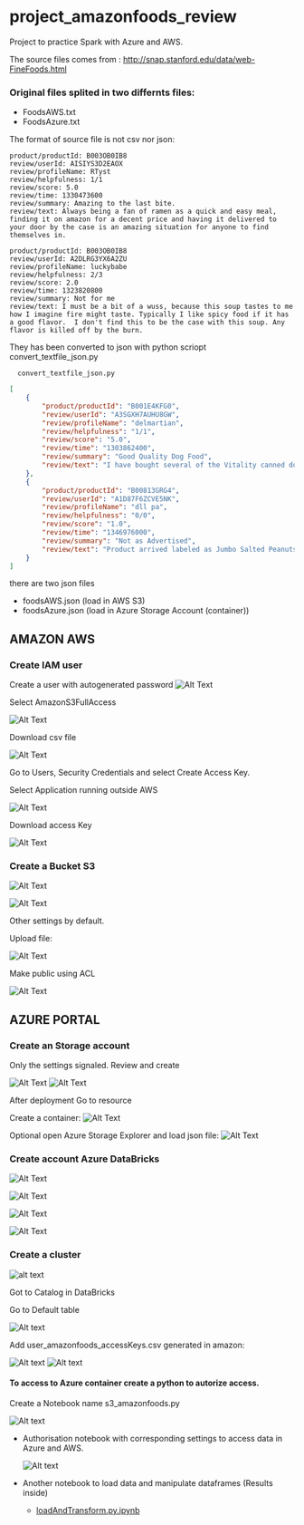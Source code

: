 # project_amazonfoods_review

Project to practice Spark with Azure and AWS.

The source files comes from : http://snap.stanford.edu/data/web-FineFoods.html

###  Original files splited in two differnts  files:

-  FoodsAWS.txt
-  FoodsAzure.txt

The format of source file is not csv nor json:   

```
product/productId: B003OB0IB8
review/userId: AISIYS3D2EAOX
review/profileName: RTyst
review/helpfulness: 1/1
review/score: 5.0
review/time: 1330473600
review/summary: Amazing to the last bite.
review/text: Always being a fan of ramen as a quick and easy meal, finding it on amazon for a decent price and having it delivered to your door by the case is an amazing situation for anyone to find themselves in.

product/productId: B003OB0IB8
review/userId: A2DLRG3YX6A2ZU
review/profileName: luckybabe
review/helpfulness: 2/3
review/score: 2.0
review/time: 1323820800
review/summary: Not for me
review/text: I must be a bit of a wuss, because this soup tastes to me how I imagine fire might taste. Typically I like spicy food if it has a good flavor.  I don't find this to be the case with this soup. Any flavor is killed off by the burn.

```

They has been converted to json with python scriopt convert_textfile_json.py

```
  convert_textfile_json.py
```

```json
[
    {
        "product/productId": "B001E4KFG0",
        "review/userId": "A3SGXH7AUHU8GW",
        "review/profileName": "delmartian",
        "review/helpfulness": "1/1",
        "review/score": "5.0",
        "review/time": "1303862400",
        "review/summary": "Good Quality Dog Food",
        "review/text": "I have bought several of the Vitality canned dog food products and have found them all to be of good quality. The product looks more like a stew than a processed meat and it smells better. My Labrador is finicky and she appreciates this product better than  most."
    },
    {
        "product/productId": "B00813GRG4",
        "review/userId": "A1D87F6ZCVE5NK",
        "review/profileName": "dll pa",
        "review/helpfulness": "0/0",
        "review/score": "1.0",
        "review/time": "1346976000",
        "review/summary": "Not as Advertised",
        "review/text": "Product arrived labeled as Jumbo Salted Peanuts...the peanuts were actually small sized unsalted. Not sure if this was an error or if the vendor intended to represent the product as \"Jumbo\"."
    }
]

```

there are two json files 

-  foodsAWS.json       (load in AWS S3)
-  foodsAzure.json     (load in Azure Storage Account (container))



## AMAZON AWS
### Create  IAM user
Create a user with autogenerated password
![Alt Text](/images/iamUserCreate.png)

Select AmazonS3FullAccess

![Alt Text](/images/imaUserCreateFullAccess.png)


Download csv file

![Alt Text](/images/imaUserCreateDownloadcsv.png)

Go to Users, Security Credentials and select Create Access Key.

Select Application running outside AWS

![Alt Text](/images/imaUserCreateRunningOutside.png)


Download access Key

![Alt Text](/images/imaUserAccessKey.png)


### Create a Bucket S3

![Alt Text](/images/CreateBucket1.png)

![Alt Text](/images/CreateBucket2.png)

Other settings by default.

Upload file:

![Alt Text](/images/FileinBucket.png)

Make public using ACL

![Alt Text](/images/FileinBucket2.png)



## AZURE PORTAL

### Create an Storage account

Only the settings signaled.  Review and create  

![Alt Text](/images/createStorageAccount.png)
![Alt Text](/images/createStorageAccount.png)

After deployment Go to resource

Create a container:
![Alt Text](/images/createContainer.png)


Optional open Azure Storage Explorer and load json file:
![Alt Text](/images/loadwithAzureStorageExplorer.png)


### Create account Azure DataBricks

![Alt Text](/images/CreateCompteAzureDataBricks.png)

![Alt Text](/images/CreateCompteAzureDataBricks2.png)

![Alt Text](/images/DataBricksGotoResource.png)

![Alt Text](/images/DataBricksLaunch.png)

### Create a cluster

![alt text](/images/DatabricksCompute.png)

Got to Catalog in DataBricks

Go to Default table


![Alt text](/images/CreateTable.png)

Add user_amazonfoods_accessKeys.csv generated in amazon:

![Alt text](/images/addKeyAccessCsv.png)
![Alt text](/images/TableKeyAccess.png)


#### To access to Azure container create a python to autorize access.  


Create a Notebook name s3_amazonfoods.py

![Alt text](/images/CreateNotebook.png)

-  Authorisation notebook with corresponding settings to access data in Azure and AWS.

    
    ![Alt text](/images/AuthorisationPython.png)
    


-  Another notebook to load data and manipulate dataframes (Results inside)

    -  [loadAndTransform.py.ipynb](loadAndTransform.py.ipynb)



